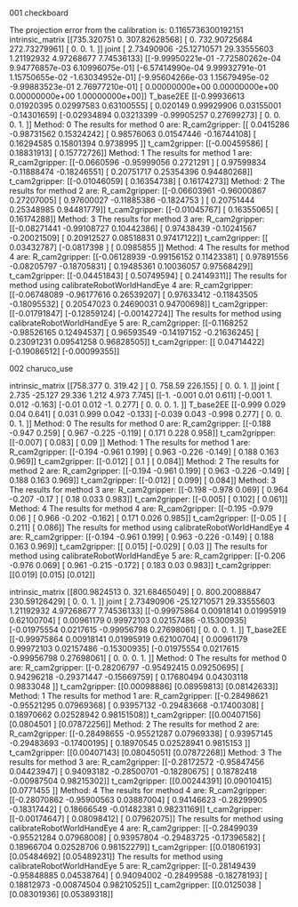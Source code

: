 001 checkboard

The projection error from the calibration is:  0.1165736300192151
intrinsic_matrix [[735.320751     0.         307.82628568]
 [  0.         732.90725684 272.73279961]
 [  0.           0.           1.        ]]
joint [  2.73490906 -25.12710571  29.33555603   1.21192932   4.97268677
   7.74536133]
[[-9.99950221e-01 -7.72580262e-04  9.94776857e-03  6.10996075e-01]
 [-6.57414990e-04  9.99932791e-01  1.15750655e-02 -1.63034952e-01]
 [-9.95604266e-03  1.15679495e-02 -9.99883523e-01  2.76977210e-01]
 [ 0.00000000e+00  0.00000000e+00  0.00000000e+00  1.00000000e+00]]
T_base2EE [[-0.99936613  0.01920395  0.02997583  0.63100555]
 [ 0.020149    0.99929906  0.03155001 -0.14301659]
 [-0.02934894  0.03213399 -0.99905257  0.27699273]
 [ 0.          0.          0.          1.        ]]
Method: 0
The results for method 0 are:
R_cam2gripper: [[ 0.0415286  -0.98731562  0.15324242]
 [ 0.98576063  0.01547446 -0.16744108]
 [ 0.16294585  0.15801394  0.9738995 ]]
t_cam2gripper: [[-0.00459586]
 [ 0.18831913]
 [ 0.15772726]]
Method: 1
The results for method 1 are:
R_cam2gripper: [[-0.0660596  -0.95999056  0.2721291 ]
 [ 0.97599834 -0.11888474 -0.18246551]
 [ 0.20751717  0.25354396  0.94480268]]
t_cam2gripper: [[-0.01046059]
 [ 0.16354738]
 [ 0.16174273]]
Method: 2
The results for method 2 are:
R_cam2gripper: [[-0.06603961 -0.96000867  0.27207005]
 [ 0.97600027 -0.11885386 -0.1824753 ]
 [ 0.20751444  0.25348985  0.94481779]]
t_cam2gripper: [[-0.01045767]
 [ 0.16355065]
 [ 0.16174288]]
Method: 3
The results for method 3 are:
R_cam2gripper: [[-0.08271441 -0.99108727  0.10442386]
 [ 0.97438439 -0.10241567 -0.20021509]
 [ 0.20912527  0.08518831  0.97417122]]
t_cam2gripper: [[ 0.03432787]
 [-0.0817398 ]
 [ 0.0985855 ]]
Method: 4
The results for method 4 are:
R_cam2gripper: [[-0.06128939 -0.99156152  0.11423381]
 [ 0.97891556 -0.08205797 -0.18705831]
 [ 0.19485361  0.10036057  0.97568429]]
t_cam2gripper: [[-0.04451843]
 [ 0.50749594]
 [ 0.24149311]]
The results for method using calibrateRobotWorldHandEye 4 are:
R_cam2gripper: [[-0.06748089 -0.96177616  0.26539207]
 [ 0.97633412 -0.11843505 -0.18095532]
 [ 0.20547023  0.24690031  0.94700698]]
t_cam2gripper: [[-0.01791847]
 [-0.12859124]
 [-0.00142724]]
The results for method using calibrateRobotWorldHandEye 5 are:
R_cam2gripper: [[-0.1168252  -0.98526165  0.12494537]
 [ 0.96593549 -0.14197152 -0.21636245]
 [ 0.23091231  0.09541258  0.96828505]]
t_cam2gripper: [[ 0.04714422]
 [-0.19086512]
 [-0.00099355]]

 002  charuco_use

intrinsic_matrix [[758.377   0.    319.42 ]
 [  0.    758.59  226.155]
 [  0.      0.      1.   ]]
joint [  2.735 -25.127  29.336   1.212   4.973   7.745]
[[-1.    -0.001  0.01   0.611]
 [-0.001  1.     0.012 -0.163]
 [-0.01   0.012 -1.     0.277]
 [ 0.     0.     0.     1.   ]]
T_base2EE [[-0.999  0.029  0.04   0.641]
 [ 0.031  0.999  0.042 -0.133]
 [-0.039  0.043 -0.998  0.277]
 [ 0.     0.     0.     1.   ]]
Method: 0
The results for method 0 are:
R_cam2gripper: [[-0.188 -0.947  0.259]
 [ 0.967 -0.225 -0.119]
 [ 0.171  0.228  0.958]]
t_cam2gripper: [[-0.007]
 [ 0.083]
 [ 0.09 ]]
Method: 1
The results for method 1 are:
R_cam2gripper: [[-0.194 -0.961  0.199]
 [ 0.963 -0.226 -0.149]
 [ 0.188  0.163  0.969]]
t_cam2gripper: [[-0.012]
 [ 0.1  ]
 [ 0.084]]
Method: 2
The results for method 2 are:
R_cam2gripper: [[-0.194 -0.961  0.199]
 [ 0.963 -0.226 -0.149]
 [ 0.188  0.163  0.969]]
t_cam2gripper: [[-0.012]
 [ 0.099]
 [ 0.084]]
Method: 3
The results for method 3 are:
R_cam2gripper: [[-0.198 -0.978  0.069]
 [ 0.964 -0.207 -0.17 ]
 [ 0.18   0.033  0.983]]
t_cam2gripper: [[-0.005]
 [ 0.102]
 [ 0.061]]
Method: 4
The results for method 4 are:
R_cam2gripper: [[-0.195 -0.979  0.06 ]
 [ 0.966 -0.202 -0.162]
 [ 0.171  0.026  0.985]]
t_cam2gripper: [[-0.05 ]
 [ 0.211]
 [ 0.086]]
The results for method using calibrateRobotWorldHandEye 4 are:
R_cam2gripper: [[-0.194 -0.961  0.199]
 [ 0.963 -0.226 -0.149]
 [ 0.188  0.163  0.969]]
t_cam2gripper: [[ 0.015]
 [-0.029]
 [ 0.03 ]]
The results for method using calibrateRobotWorldHandEye 5 are:
R_cam2gripper: [[-0.206 -0.976  0.069]
 [ 0.961 -0.215 -0.172]
 [ 0.183  0.03   0.983]]
t_cam2gripper: [[0.019]
 [0.015]
 [0.012]]


 intrinsic_matrix [[800.9824513    0.         321.68465049]
 [  0.         800.20088847 230.59126429]
 [  0.           0.           1.        ]]
joint [  2.73490906 -25.12710571  29.33555603   1.21192932   4.97268677
   7.74536133]
[[-0.99975864  0.00918141  0.01995919  0.62100704]
 [ 0.00961179  0.99972103  0.02157486 -0.15300935]
 [-0.01975554  0.0217615  -0.99956798  0.27698061]
 [ 0.          0.          0.          1.        ]]
T_base2EE [[-0.99975864  0.00918141  0.01995919  0.62100704]
 [ 0.00961179  0.99972103  0.02157486 -0.15300935]
 [-0.01975554  0.0217615  -0.99956798  0.27698061]
 [ 0.          0.          0.          1.        ]]
Method: 0
The results for method 0 are:
R_cam2gripper: [[-0.28206797 -0.95492415  0.09250695]
 [ 0.94296218 -0.29371447 -0.15669759]
 [ 0.17680494  0.04303118  0.9833048 ]]
t_cam2gripper: [[0.00098886]
 [0.08959813]
 [0.08142633]]
Method: 1
The results for method 1 are:
R_cam2gripper: [[-0.28498621 -0.95521295  0.07969368]
 [ 0.93957132 -0.29483668 -0.17400308]
 [ 0.18970662  0.02528942  0.98151508]]
t_cam2gripper: [[0.00407156]
 [0.0804501 ]
 [0.07872256]]
Method: 2
The results for method 2 are:
R_cam2gripper: [[-0.28498655 -0.95521287  0.07969338]
 [ 0.93957145 -0.29483693 -0.17400195]
 [ 0.18970545  0.02528941  0.9815153 ]]
t_cam2gripper: [[0.00407143]
 [0.08045051]
 [0.07872268]]
Method: 3
The results for method 3 are:
R_cam2gripper: [[-0.28172572 -0.95847456  0.04423947]
 [ 0.94093182 -0.28500701 -0.18280675]
 [ 0.18782418 -0.00987504  0.98215302]]
t_cam2gripper: [[0.00244391]
 [0.09010415]
 [0.0771455 ]]
Method: 4
The results for method 4 are:
R_cam2gripper: [[-0.28070862 -0.95900563  0.03887004]
 [ 0.94146623 -0.28299905 -0.18317442]
 [ 0.18666549 -0.01482381  0.98231169]]
t_cam2gripper: [[-0.00174647]
 [ 0.08098412]
 [ 0.07962075]]
The results for method using calibrateRobotWorldHandEye 4 are:
R_cam2gripper: [[-0.28499039 -0.95521284  0.07968008]
 [ 0.93957804 -0.29483725 -0.17396582]
 [ 0.18966704  0.02528706  0.98152279]]
t_cam2gripper: [[0.01806193]
 [0.05484692]
 [0.05489231]]
The results for method using calibrateRobotWorldHandEye 5 are:
R_cam2gripper: [[-0.28149439 -0.95848885  0.04538764]
 [ 0.94094002 -0.28499588 -0.18278193]
 [ 0.18812973 -0.00874504  0.98210525]]
t_cam2gripper: [[0.0125038 ]
 [0.08301936]
 [0.05389318]]